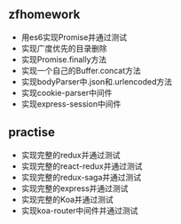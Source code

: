 ## zfhomework

- 用es6实现Promise并通过测试
- 实现广度优先的目录删除
- 实现Promise.finally方法
- 实现一个自己的Buffer.concat方法
- 实现bodyParser中.json和.urlencoded方法
- 实现cookie-parser中间件
- 实现express-session中间件

## practise
- 实现完整的redux并通过测试
- 实现完整的react-redux并通过测试
- 实现完整的redux-saga并通过测试
- 实现完整的express并通过测试
- 实现完整的Koa并通过测试
- 实现koa-router中间件并通过测试